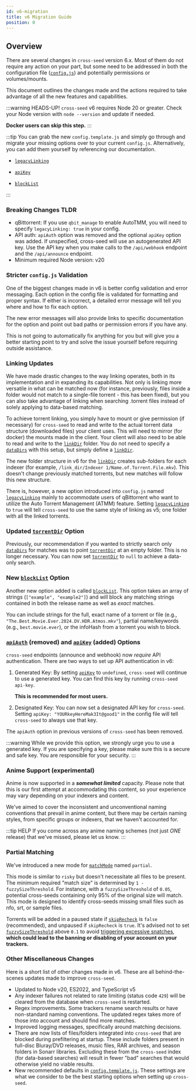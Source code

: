```yaml
---
id: v6-migration
title: v6 Migration Guide
position: 0
---
```


## Overview

There are several changes in `cross-seed` version 6.x. Most of them do not require any action on your part, but some need to be addressed in both the configuration file ([`config.js`](https://raw.githubusercontent.com/cross-seed/cross-seed/master/src/config.template.cjs)) and potentially permissions or volumes/mounts.

This document outlines the changes made and the actions required to take advantage of all the new features and capabilities.

:::warning HEADS-UP!
`cross-seed` v6 requires Node 20 or greater. Check your Node version with `node --version` and update if needed.

**Docker users can skip this step.**
:::

:::tip
You can grab the new `config.template.js` and simply go through and migrate your missing options over to your current `config.js`. Alternatively, you can add them yourself by referencing our documentation.

-   [`legacyLinking`](./basics/options.md#legacylinking)

-   [`apiKey`](./basics/options.md#apikey)

-   [`blockList`](./basics/options.md#blocklist)

:::

### Breaking Changes TLDR
- qBittorrent: If you use `qbit_manage` to enable AutoTMM, you will need to specify `legacyLinking: true` in your config.
- API auth: `apiAuth` option was removed and the optional `apiKey` option was added. If unspecified, cross-seed will use an autogenerated API key. Use the API key when you make calls to the `/api/webhook` endpoint and the `/api/announce` endpoint.
- Minimum required Node version: v20

### Stricter `config.js` Validation

One of the biggest changes made in v6 is better config validation and error messaging. Each option in the config file is validated for formatting and proper syntax. If either is incorrect, a detailed error message will tell you where and how to fix each option.

The new error messages will also provide links to specific documentation for the option and point out bad paths or permission errors if you have any.

This is not going to automatically fix anything for you but will give you a better starting point to try and solve the issue yourself before requiring outside assistance.

### Linking Updates

We have made drastic changes to the way linking operates, both in its implementation and in expanding its capabilities. Not only is linking more versatile in what can be matched now (for instance, previously, files inside a folder would not match to a single-file torrent - this has been fixed), but you can also take advantage of linking when searching .torrent files instead of solely applying to data-based matching.

To achieve torrent linking, you simply have to mount or give permission (if necessary) for `cross-seed` to read and write to the actual torrent data structure (downloaded files) your client uses. This will need to mirror (for docker) the mounts made in the client. Your client will also need to be able to read and write to the [`linkDir`](./basics/options.md#linkdir) folder. You do not need to specify a [`dataDirs`](./basics/options.md#datadirs) with this setup, but simply define a [`linkDir`](./basics/options.md#linkdir).

The new folder structure in v6 for the [`linkDir`](./basics/options.md#linkdir) creates sub-folders for each indexer (for example, `/link_dir/Indexer 1/Name.of.Torrent.File.mkv`). This doesn't change previously matched torrents, but new matches will follow this new structure.

There is, however, a new option introduced into `config.js` named [`legacyLinking`](./basics/options.md#legacylinking) mainly to accommodate users of qBittorrent who want to utilize the Auto Torrent Management (ATMM) feature. Setting [`legacyLinking`](./basics/options.md#legacylinking) to `true` will tell `cross-seed` to use the same style of linking as v5; one folder with all the linked torrents.

### Updated [`torrentDir`](./basics/options.md#torrentdir) Option

Previously, our recommendation if you wanted to strictly search only [`dataDirs`](./basics/options.md#datadirs) for matches was to point [`torrentDir`](./basics/options.md#torrentdir) at an empty folder. This is no longer necessary. You can now set [`torrentDir`](./basics/options.md#torrentdir) to `null` to achieve a data-only search.

### New [`blockList`](./basics/options.md#blocklist) Option

Another new option added is called [`blockList`](./basics/options.md#blocklist). This option takes an array of strings (`["example", "example2"]`) and will block any matching strings contained in both the release name as well as _exact_ matches.

You can include strings for the full, exact name of a torrent or file (e.g., `"The.Best.Movie.Ever.2024.DV.HDR.Atmos.mkv"`), partial name/keywords (e.g., `best.movie.ever`), or the infoHash from a torrent you wish to block.

### [`apiAuth`](./basics/options.md#apiauth) (removed) and [`apiKey`](./basics/options.md#apikey) (added) Options

`cross-seed` endpoints (announce and webhook) now _require_ API authentication. There are two ways to set up API authentication in v6:

1. Generated Key: By setting [`apiKey`](./basics/options.md#apikey) to `undefined`, `cross-seed` will continue to use a generated key. You can find this key by running `cross-seed api-key`.

    **This is recommended for most users.**

2. Designated Key: You can now set a designated API key for `cross-seed`. Setting `apiKey: "YOURkeyHereMak3It@good1"` in the config file will tell `cross-seed` to always use that key.

The `apiAuth` option in previous versions of `cross-seed` has been removed.

:::warning
While we provide this option, we strongly urge you to use a generated key. If you are specifying a key, please make sure this is a secure and safe key. You are responsible for your security.
:::

### Anime Support (experimental)

Anime is now supported in a **_somewhat limited_** capacity. Please note that this is our first attempt at accommodating this content, so your experience may vary depending on your indexers and content.

We've aimed to cover the inconsistent and unconventional naming conventions that prevail in anime content, but there may be certain naming styles, from specific groups or indexers, that we haven't accounted for.

:::tip HELP
If you come across any anime naming schemes (not just _ONE_ release) that we've missed, please let us know.
:::

### Partial Matching

We've introduced a new mode for [`matchMode`](./basics/options#matchmode) named `partial`.

This mode is similar to `risky` but doesn't necessitate all files to be present. The minimum required "match size" is determined by `1 - fuzzySizeThreshold`. For instance, with a `fuzzySizeThreshold` of `0.05`, potential cross-seeds containing only 95% of the original size will match. This mode is designed to identify cross-seeds missing small files such as nfo, srt, or sample files.

Torrents will be added in a paused state if [`skipRecheck`](./basics/options.md#skiprecheck) is `false` (recommended), and unpaused if `skipRecheck` is `true`. It's advised not to set [`fuzzySizeThreshold`](./basics/options#fuzzysizethreshold) above `0.1` to avoid [triggering excessive snatches](./basics/faq-troubleshooting.md#my-tracker-is-mad-at-me-for-snatching-too-many-torrent-files), **which could lead to the banning or disabling of your account on your trackers.**

### Other Miscellaneous Changes

Here is a short list of other changes made in v6. These are all behind-the-scenes updates made to improve `cross-seed`.

-   Updated to Node v20, ES2022, and TypeScript v5
-   Any indexer failures not related to rate limiting (status code `429`) will be cleared from the database when `cross-seed` is restarted.
-   Regex improvements. Some trackers rename search results or have non-standard naming conventions. The updated regex takes more of those into account and should find more matches.
-   Improved logging messages, specifically around matching decisions.
-   There are now lists of files/folders integrated into `cross-seed` that are blocked during prefiltering at startup. These include folders present in full-disc Bluray/DVD releases, music files, RAR archives, and season folders in Sonarr libraries. Excluding these from the `cross-seed` index (for data-based searches) will result in fewer "bad" searches that would otherwise yield no viable results.
-   New recommended defaults in [`config.template.js`](https://raw.githubusercontent.com/cross-seed/cross-seed/master/src/config.template.cjs). These settings are what we consider to be the best starting options when setting up `cross-seed`.
